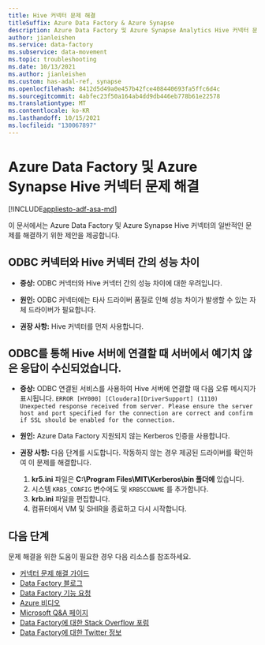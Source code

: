 ```yaml
---
title: Hive 커넥터 문제 해결
titleSuffix: Azure Data Factory & Azure Synapse
description: Azure Data Factory 및 Azure Synapse Analytics Hive 커넥터 문제를 해결하는 방법을 알아봅니다.
author: jianleishen
ms.service: data-factory
ms.subservice: data-movement
ms.topic: troubleshooting
ms.date: 10/13/2021
ms.author: jianleishen
ms.custom: has-adal-ref, synapse
ms.openlocfilehash: 8412d5d49a0e457b42fce408440693fa5ffc6d4c
ms.sourcegitcommit: 4abfec23f50a164ab4dd9db446eb778b61e22578
ms.translationtype: MT
ms.contentlocale: ko-KR
ms.lasthandoff: 10/15/2021
ms.locfileid: "130067897"
---
```

# <a name="troubleshoot-the-hive-connector-in-azure-data-factory-and-azure-synapse"></a>Azure Data Factory 및 Azure Synapse Hive 커넥터 문제 해결

[!INCLUDE[appliesto-adf-asa-md](includes/appliesto-adf-asa-md.md)]

이 문서에서는 Azure Data Factory 및 Azure Synapse Hive 커넥터의 일반적인 문제를 해결하기 위한 제안을 제공합니다.

## <a name="the-performance-difference-between-the-odbc-connector-and-the-hive-connector"></a>ODBC 커넥터와 Hive 커넥터 간의 성능 차이

- **증상:** ODBC 커넥터와 Hive 커넥터 간의 성능 차이에 대한 우려입니다. 

- **원인:** ODBC 커넥터에는 타사 드라이버 품질로 인해 성능 차이가 발생할 수 있는 자체 드라이버가 필요합니다.

- **권장 사항:** Hive 커넥터를 먼저 사용합니다. 


## <a name="unexpected-response-received-from-the-server-when-connecting-to-the-hive-server-via-odbc"></a>ODBC를 통해 Hive 서버에 연결할 때 서버에서 예기치 않은 응답이 수신되었습니다.

- **증상:** ODBC 연결된 서비스를 사용하여 Hive 서버에 연결할 때 다음 오류 메시지가 표시됩니다. `ERROR [HY000] [Cloudera][DriverSupport] (1110) Unexpected response received from server. Please ensure the server host and port specified for the connection are correct and confirm if SSL should be enabled for the connection.`

- **원인:** Azure Data Factory 지원되지 않는 Kerberos 인증을 사용합니다.

- **권장 사항:** 다음 단계를 시도합니다. 작동하지 않는 경우 제공된 드라이버를 확인하여 이 문제를 해결합니다.
    1. **kr5.ini** 파일은 **C:\Program Files\MIT\Kerberos\bin 폴더에** 있습니다.
    2. 시스템 `KRB5_CONFIG` 변수에도 및 `KRB5CCNAME` 를 추가합니다.
    3. **krb.ini** 파일을 편집합니다.
    4. 컴퓨터에서 VM 및 SHIR을 종료하고 다시 시작합니다.

## <a name="next-steps"></a>다음 단계

문제 해결을 위한 도움이 필요한 경우 다음 리소스를 참조하세요.

- [커넥터 문제 해결 가이드](connector-troubleshoot-guide.md)
- [Data Factory 블로그](https://azure.microsoft.com/blog/tag/azure-data-factory/)
- [Data Factory 기능 요청](/answers/topics/azure-data-factory.html)
- [Azure 비디오](https://azure.microsoft.com/resources/videos/index/?sort=newest&services=data-factory)
- [Microsoft Q&A 페이지](/answers/topics/azure-data-factory.html)
- [Data Factory에 대한 Stack Overflow 포럼](https://stackoverflow.com/questions/tagged/azure-data-factory)
- [Data Factory에 대한 Twitter 정보](https://twitter.com/hashtag/DataFactory)